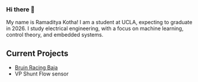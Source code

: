 ### Hi there 👋

My name is Ramaditya Kotha! I am a student at UCLA, expecting to graduate in 2026. I study electrical engineering, with a focus on machine learning, control theory, and embedded systems.

## Current Projects
- [Bruin Racing Baja](https://github.com/Bruin-Racing-Baja/GROND)
- VP Shunt Flow sensor

<!--
**RamadityaK/RamadityaK** is a ✨ _special_ ✨ repository because its `README.md` (this file) appears on your GitHub profile.

Here are some ideas to get you started:

- 🔭 I’m currently working on ...
- 🌱 I’m currently learning ...
- 👯 I’m looking to collaborate on ...
- 🤔 I’m looking for help with ...
- 💬 Ask me about ...
- 📫 How to reach me: ...
- 😄 Pronouns: ...
- ⚡ Fun fact: ...
-->
